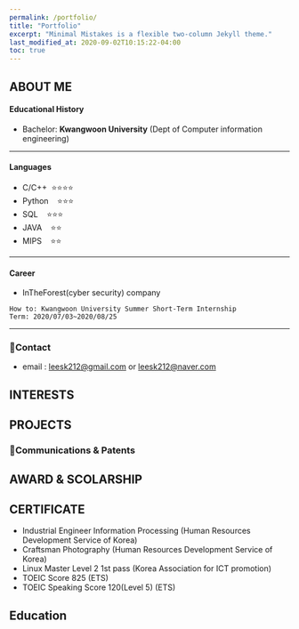 ```yaml
---
permalink: /portfolio/
title: "Portfolio"
excerpt: "Minimal Mistakes is a flexible two-column Jekyll theme."
last_modified_at: 2020-09-02T10:15:22-04:00
toc: true
---
```


## **ABOUT ME**

#### Educational History
- Bachelor: **Kwangwoon University**
(Dept of Computer information engineering)

<hr/>

#### Languages
- C/C++  &nbsp;⭐⭐⭐⭐
- Python &nbsp; &nbsp;⭐⭐⭐
- SQL    &nbsp; &nbsp;⭐⭐⭐
- JAVA   &nbsp; &nbsp;⭐⭐
- MIPS   &nbsp; &nbsp;⭐⭐

<hr/>

#### Career
- InTheForest(cyber security) company 
```
How to: Kwangwoon University Summer Short-Term Internship
Term: 2020/07/03~2020/08/25
```

<hr/>

### 📡Contact
- email : leesk212@gmail.com or leesk212@naver.com

## **INTERESTS**

## **PROJECTS**

### 🏁Communications & Patents

## **AWARD & SCOLARSHIP**

## **CERTIFICATE**

- Industrial Engineer Information Processing (Human Resources Development Service of Korea)
- Craftsman Photography (Human Resources Development Service of Korea)
- Linux Master Level 2 1st pass (Korea Association for ICT promotion)
- TOEIC Score 825 (ETS)
- TOEIC Speaking Score 120(Level 5) (ETS)

## **Education**
